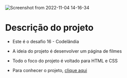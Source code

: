 ![Screenshot from 2022-11-04 14-16-34](https://user-images.githubusercontent.com/81364355/200037476-65fd2b67-cded-48df-b571-de52fdf69ddf.png)

# Descrição do projeto

- Este é o desafio 16 - Codelândia

- A ideia do projeto é desenvolver um página de filmes

- Todo o foco do projeto é voltado para HTML e CSS

- Para conhecer o projeto, [clique aqui](https://codepen.io/wilsonsdr/full/OJEPbvv)
